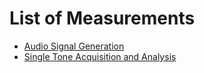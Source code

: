 # List of Measurements
 - [Audio Signal Generation](audio-generation.md)
 - [Single Tone Acquisition and Analysis](single-tone-acq-analysis.md)